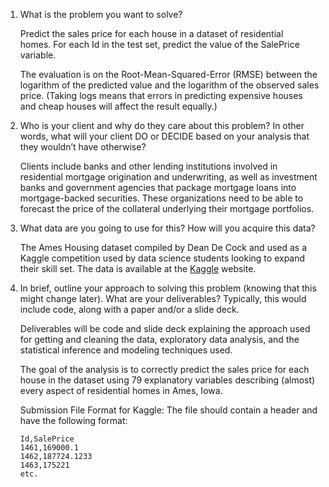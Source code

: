 1. What is the problem you want to solve?

    Predict the sales price for each house in a dataset of residential homes. For each Id in the test set, predict the value of the SalePrice variable. 

    The evaluation is on the Root-Mean-Squared-Error (RMSE) between the logarithm of the predicted value and the logarithm of the observed sales price. (Taking logs means that errors in predicting expensive houses and cheap houses will affect the result equally.)

2. Who is your client and why do they care about this problem? In other words, what will your client DO or DECIDE based on your analysis that they wouldn’t have otherwise?

    Clients include banks and other lending institutions involved in residential mortgage origination and underwriting, as well as investment banks and government agencies that package mortgage loans into mortgage-backed securities.  These organizations need to be able to forecast the price of the collateral underlying their mortgage portfolios.

3. What data are you going to use for this? How will you acquire this data?

    The Ames Housing dataset compiled by Dean De Cock and used as a Kaggle competition used by data science students looking to expand their skill set.  The data is available at the [Kaggle](https://www.kaggle.com/c/house-prices-advanced-regression-techniques/data) website.

4. In brief, outline your approach to solving this problem (knowing that this might change later).
What are your deliverables? Typically, this would include code, along with a paper and/or a slide deck.

    Deliverables will be code and slide deck explaining the approach used for getting and cleaning the data, exploratory data analysis, and the statistical inference and modeling techniques used.

    The goal of the analysis is to correctly predict the sales price for each house in the dataset using 79 explanatory variables describing (almost) every aspect of residential homes in Ames, Iowa.

    Submission File Format for Kaggle: The file should contain a header and have the following format:

    ```
    Id,SalePrice
    1461,169000.1
    1462,187724.1233
    1463,175221
    etc.
    ```
